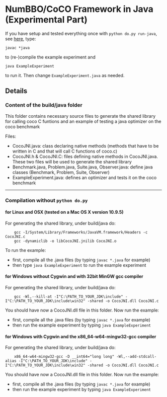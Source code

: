 NumBBO/CoCO Framework in Java (Experimental Part)
=================================================

If you have setup and tested everything once with `python do.py run-java`, 
see [here](https://github.com/numbbo/coco/blob/master/README.md), 
type:

    javac *java
    
to (re-)compile the example experiment and 

    java ExampleExperiment

to run it. Then change `ExampleExperiment.java` as needed.  

Details
-------

### Content of the build/java folder


This folder contains necessary source files to generate the shared library
for calling coco C funtions and an example of testing a java optimizer on
the coco benchmark

Files:
- CocoJNI.java: class declaring native methods (methods that have to be
  written in C and that will call C functions of coco.c)
- CocoJNI.h & CocoJNI.C: files defining native methods in CocoJNI.java.
  These two files will be used to generate the shared library
- Benchmark.java, Problem.java, Suite.java, Observer.java: define java
  classes (Benchmark, Problem, Suite, Observer)
- ExampleExperiment.java: defines an optimizer and tests it on the coco
  benchmark

*****************************************************

### Compilation without `python do.py`

#### for Linux and OSX (tested on a Mac OS X version 10.9.5)
For generating the shared library, under build/java do:
```
	gcc -I/System/Library/Frameworks/JavaVM.framework/Headers -c CocoJNI.c
	gcc -dynamiclib -o libCocoJNI.jnilib CocoJNI.o
```
To run the example:
- first, compile all the .java files (by typing `javac *.java` for example)
- then type `java ExampleExperiment` to run the example experiment

#### for Windows without Cygwin and with 32bit MinGW gcc compiler
For generating the shared library, under build/java do:
```
	gcc -Wl,--kill-at -I"C:\PATH_TO_YOUR_JDK\include" -I"C:\PATH_TO_YOUR_JDK\include\win32" -shared -o CocoJNI.dll CocoJNI.c
```
You should have now a CocoJNI.dll file in this folder. Now run the example:
- first, compile all the .java files (by typing `javac *.java` for example)
- then run the example experiment by typing `java ExampleExperiment`

#### for Windows with Cygwin and the x86_64-w64-mingw32-gcc compiler
For generating the shared library, under build/java do:
```
	x86_64-w64-mingw32-gcc -D __int64="long long" -Wl,--add-stdcall-alias -I"C:\PATH_TO_YOUR_JDK\include" -I"C:\PATH_TO_YOUR_JDK\include\win32" -shared -o CocoJNI.dll CocoJNI.c
```
You should have now a CocoJNI.dll file in this folder. Now run the example:
- first, compile all the .java files (by typing `javac *.java` for example)
- then run the example experiment by typing `java ExampleExperiment`
